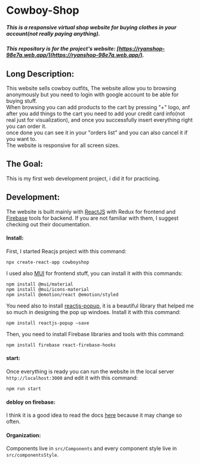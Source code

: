 # Cowboy-Shop
##### This is a responsive virtual shop website for buying clothes in your account(not really paying anything).
##### This repository is for the project's website: [https://ryanshop-98e7a.web.app/](https://ryanshop-98e7a.web.app/).
## Long Description:
This website sells cowboy outfits, The website allow you to browsing anonymously but you need to login with google account to be able for buying stuff.<br/>
When browsing you can add products to the cart by pressing "+" logo, anf after you add things to the cart you need to add your credit card info(not real just for visualization), and once you successfully insert everything right you can order it.<br/>
once done you can see it in your "orders list" and you can also cancel it if you want to.<br/>
The website is responsive for all screen sizes.
## The Goal:
This is my first web development project, i did it for practicing.
## Development:
The website is built mainly with [ReactJS](https://reactjs.org/) with Redux for frontend and [Firebase](https://firebase.google.com/) tools for backend. If you are not familiar with them, I suggest checking out their documentation.
#### Install:
First, I started Reacjs project with this command:<br/>
```
npx create-react-app cowboyshop
```
I used also [MUI](https://mui.com/) for frontend stuff, you can install it with this commands:
```
npm install @mui/material
npm install @mui/icons-material
npm install @emotion/react @emotion/styled
```
You need also to install [reactjs-popup](https://react-popup.elazizi.com/), it is a beautiful library that helped me so much in designing the pop up windoes. Install it with this command:
```
npm install reactjs-popup –save
```
Then, you need to install Firebase libraries and tools with this command:
```
npm install firebase react-firebase-hooks
```
#### start:
Once everything is ready you can run the website in the local server `http://localhost:3000` and edit it with this command:
```
npm run start
```
#### debloy on firebase:
I think it is a good idea to read the docs [here](https://firebase.google.com/docs/hosting/quickstart) because it may change so often.
#### Organization:
Components live in `src/Components` and every component style live in `src/componentsStyle`.
